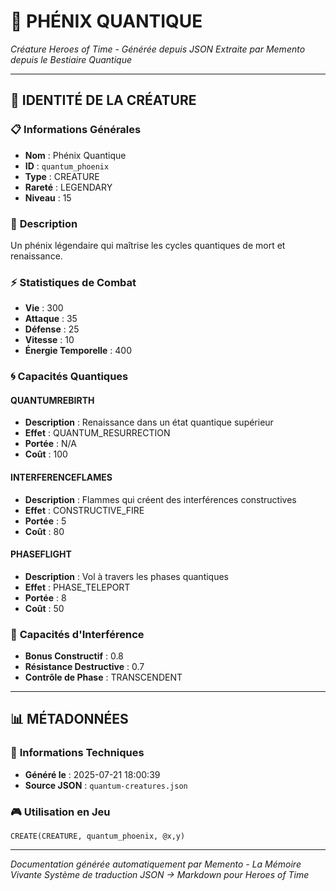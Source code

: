 # 🐉 **PHÉNIX QUANTIQUE**
*Créature Heroes of Time - Générée depuis JSON*
*Extraite par Memento depuis le Bestiaire Quantique*

---

## 🎯 **IDENTITÉ DE LA CRÉATURE**

### 📋 **Informations Générales**
- **Nom** : Phénix Quantique
- **ID** : `quantum_phoenix`
- **Type** : CREATURE
- **Rareté** : LEGENDARY
- **Niveau** : 15

### 📖 **Description**
Un phénix légendaire qui maîtrise les cycles quantiques de mort et renaissance.

### ⚡ **Statistiques de Combat**
- **Vie** : 300
- **Attaque** : 35
- **Défense** : 25
- **Vitesse** : 10
- **Énergie Temporelle** : 400

### 🌀 **Capacités Quantiques**

#### **QUANTUMREBIRTH**
- **Description** : Renaissance dans un état quantique supérieur
- **Effet** : QUANTUM_RESURRECTION
- **Portée** : N/A
- **Coût** : 100

#### **INTERFERENCEFLAMES**
- **Description** : Flammes qui créent des interférences constructives
- **Effet** : CONSTRUCTIVE_FIRE
- **Portée** : 5
- **Coût** : 80

#### **PHASEFLIGHT**
- **Description** : Vol à travers les phases quantiques
- **Effet** : PHASE_TELEPORT
- **Portée** : 8
- **Coût** : 50

### 🌊 **Capacités d'Interférence**
- **Bonus Constructif** : 0.8
- **Résistance Destructive** : 0.7
- **Contrôle de Phase** : TRANSCENDENT


---

## 📊 **MÉTADONNÉES**

### 🔧 **Informations Techniques**
- **Généré le** : 2025-07-21 18:00:39
- **Source JSON** : `quantum-creatures.json`

### 🎮 **Utilisation en Jeu**
```hots
CREATE(CREATURE, quantum_phoenix, @x,y)
```

---

*Documentation générée automatiquement par Memento - La Mémoire Vivante*
*Système de traduction JSON → Markdown pour Heroes of Time*
